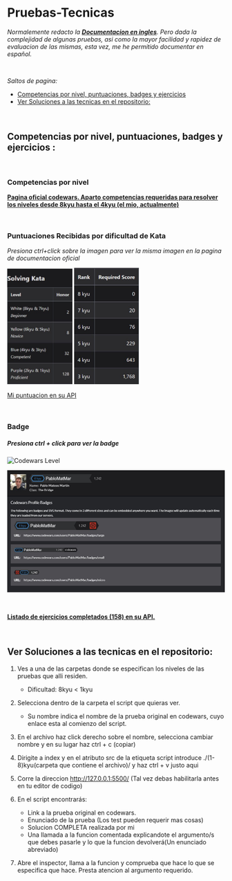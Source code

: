 # Pruebas-Tecnicas
*Normalemente redacto la <u>**Documentacion en ingles**</u>. Pero dada la complejidad de algunas pruebas, asi como la mayor facilidad y rapidez de evaluacion de las mismas, esta vez, me he permitido documentar en español.*

</Br>

*Saltos de pagina:*

- <a href="#ancla-1">Competencias por nivel, puntuaciones, badges y ejercicios</a>
- <a href="#ancla-2">Ver Soluciones a las tecnicas en el repositorio:</a>


</Br>

## Competencias por nivel, puntuaciones, badges y ejercicios :
<a name="ancla-1"></a>

</Br>

### Competencias por nivel

[**Pagina oficial codewars. Aparto competencias requeridas para resolver los niveles desde 8kyu hasta el 4kyu (el mio, actualmente)**](https://docs.codewars.com/curation/references/kata-ranks/#8-kyu)

</Br>

### Puntuaciones Recibidas por dificultad de Kata
*Presiona ctrl+click sobre la imagen para ver la misma imagen en la pagina de documentacion oficial*

<a href="https://docs.codewars.com/gamification/honor/#solving-kata"><img src="./styles/imgs/solvingKata.jpg" width="30%"/></a>
<a href="https://docs.codewars.com/gamification/ranks#required-score"><img src="./styles/imgs/requiredScore.jpg" width="29.8%"/></a>

[Mi puntuacion en su API](https://www.codewars.com/api/v1/users/PabloMatMar)

</Br>

### Badge
##### Presiona ctrl + click para ver la badge
![Codewars Level](https://www.codewars.com/users/PabloMatMar/badges/large)

![Obtencion de las badges](./styles/imgs/badges.jpg)

</Br>

[**Listado de ejercicios completados (158) en su API.**](https://www.codewars.com/api/v1/users/PabloMatMar/code-challenges/completed?page={page})

</Br>

## Ver Soluciones a las tecnicas en el repositorio:
<a name="ancla-2"></a>

1. Ves a una de las carpetas donde se especifican los niveles de las pruebas que alli residen.
    - Dificultad: 8kyu < 1kyu
2. Selecciona dentro de la carpeta el script que quieras ver.
    - Su nombre indica el nombre de la prueba original en codewars, cuyo enlace esta al comienzo del script.
3. En el archivo haz click derecho sobre el nombre, selecciona cambiar nombre y en su lugar haz ctrl + c (copiar)
4. Dirigite a index y en el atributo src de la etiqueta script introduce ./(1-8)kyu(carpeta que contiene el archivo)/ y haz ctrl + v justo aqui

5. Corre la direccion http://127.0.0.1:5500/ (Tal vez debas habilitarla antes en tu editor de codigo)

6. En el script encontrarás:
   - Link a la prueba original en codewars.
   - Enunciado de la prueba (Los test pueden requerir mas cosas)
   - Solucion COMPLETA realizada por mi
   - Una llamada a la funcion comentada explicandote el argumento/s que debes pasarle y lo que la funcion devolverá(Un enunciado abreviado)

7. Abre el inspector, llama a la funcion y comprueba que hace lo que se especifica que hace. Presta atencion al argumento requerido.
